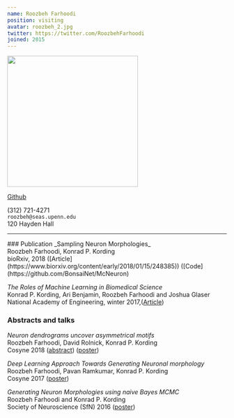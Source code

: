 ```yaml
---
name: Roozbeh Farhoodi
position: visiting
avatar: roozbeh_2.jpg
twitter: https://twitter.com/RoozbehFarhoodi
joined: 2015
---
```


<img width="300" src="{{site.baseurl}}/images/people/{{page.avatar}}" data-action="zoom">

<a href="https://github.com/RoozbehFarhoodi"><i class="fa fa-github"></i> Github</a><br>

<i class="fa fa-mobile"></i> (312) 721-4271<br>
<i class="fa fa-envelope-o"></i> `roozbeh@seas.upenn.edu`<br>
<i class="fa fa-building"></i> 120 Hayden Hall


<hr>
### Publication
_Sampling Neuron Morphologies_<br>
Roozbeh Farhoodi, Konrad P. Kording<br>
bioRxiv, 2018 ([Article](https://www.biorxiv.org/content/early/2018/01/15/248385)) ([Code](https://github.com/BonsaiNet/McNeuron)

_The Roles of Machine Learning in Biomedical Science_<br>
Konrad P. Kording, Ari Benjamin, Roozbeh Farhoodi and Joshua Glaser<br>
National Academy of Engineering, winter 2017,([Article](https://www.nae.edu/Publications/Bridge/176887/176976.aspx))


### Abstracts and talks
_Neuron dendrograms uncover asymmetrical motifs_<br>
Roozbeh Farhoodi, David Rolnick, Konrad P. Kording<br>
Cosyne 2018 ([abstract](https://www.dropbox.com/s/q2fws535xwo8t6a/cosyne-abstract-neuron.pdf?dl=0)) ([poster](https://www.dropbox.com/s/i25rzq886rzbgzf/SfN%20poster.pdf?dl=0))

_Deep Learning Approach Towards Generating Neuronal morphology_<br>
Roozbeh Farhoodi, Pavan Ramkumar, Konrad P. Kording<br>
Cosyne 2017 ([poster](https://www.dropbox.com/s/5rvzlehf5q5hl8u/Deep%20learning.pdf?dl=0))

_Generating Neuron Morphologies using naive Bayes MCMC_<br>
Roozbeh Farhoodi and Konrad P. Kording<br>
Society of Neuroscience (SfN) 2016 ([poster](https://www.dropbox.com/s/fx4hymac3i4lwtz/MCMC%20morphology.pdf?dl=0))
